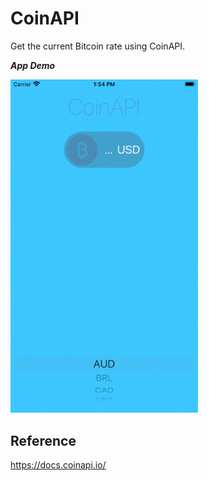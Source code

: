 # CoinAPI

Get the current Bitcoin rate using CoinAPI.

***App Demo***

<img src="Demo/Demo.gif" width="300">


## Reference

https://docs.coinapi.io/

